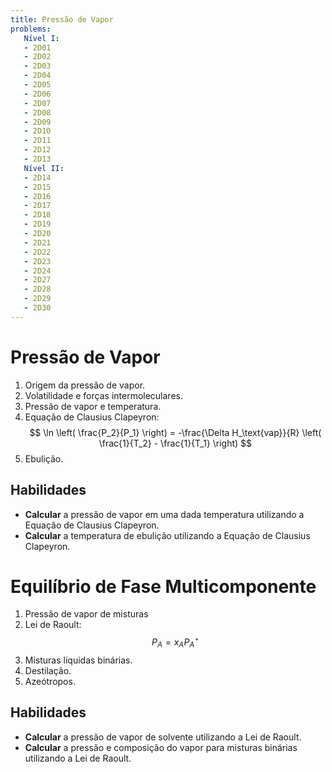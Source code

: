 ```yaml
---
title: Pressão de Vapor
problems:
   Nível I:
   - 2D01
   - 2D02
   - 2D03
   - 2D04
   - 2D05
   - 2D06
   - 2D07
   - 2D08
   - 2D09
   - 2D10
   - 2D11
   - 2D12
   - 2D13
   Nível II:
   - 2D14
   - 2D15
   - 2D16
   - 2D17
   - 2D18
   - 2D19
   - 2D20
   - 2D21
   - 2D22
   - 2D23
   - 2D24
   - 2D27
   - 2D28
   - 2D29
   - 2D30
---
```


# Pressão de Vapor

1. Origem da pressão de vapor.
2. Volatilidade e forças intermoleculares.
3. Pressão de vapor e temperatura.
4. Equação de Clausius Clapeyron:
   $$
   \ln \left( \frac{P_2}{P_1} \right) = -\frac{\Delta H_\text{vap}}{R} \left( \frac{1}{T_2} - \frac{1}{T_1} \right)
   $$
5. Ebulição.

## Habilidades

- **Calcular** a pressão de vapor em uma dada temperatura utilizando a Equação de Clausius Clapeyron.
- **Calcular** a temperatura de ebulição utilizando a Equação de Clausius Clapeyron.

# Equilíbrio de Fase Multicomponente

1. Pressão de vapor de misturas
2. Lei de Raoult:
   $$
   P_A = x_A P_A^\star
   $$
3. Misturas líquidas binárias.
4. Destilação.
5. Azeótropos.

## Habilidades

- **Calcular** a pressão de vapor de solvente utilizando a Lei de Raoult.
- **Calcular** a pressão e composição do vapor para misturas binárias utilizando a Lei de Raoult.
